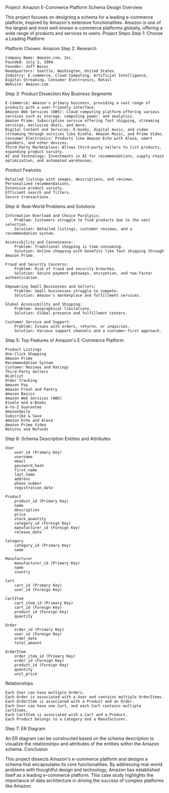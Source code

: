 Project: Amazon E-Commerce Platform Schema Design
Overview

This project focuses on designing a schema for a leading e-commerce platform, inspired by Amazon's extensive functionalities. Amazon is one of the largest and most well-known e-commerce platforms globally, offering a wide range of products and services to users.
Project Steps
Step 1: Choose a Leading Platform

Platform Chosen: Amazon
Step 2: Research

    Company Name: Amazon.com, Inc.
    Founded: July 5, 1994
    Founder: Jeff Bezos
    Headquarters: Seattle, Washington, United States
    Industry: E-commerce, Cloud Computing, Artificial Intelligence, Digital Streaming, Consumer Electronics, Retail
    Website: Amazon.com

Step 3: Product Dissection
Key Business Segments

    E-Commerce: Amazon's primary business, providing a vast range of products with a user-friendly interface.
    Amazon Web Services (AWS): Cloud computing platform offering various services such as storage, computing power, and analytics.
    Amazon Prime: Subscription service offering fast shipping, streaming services, exclusive deals, and more.
    Digital Content and Services: E-books, digital music, and video streaming through services like Kindle, Amazon Music, and Prime Video.
    Consumer Electronics: Products like Amazon Echo with Alexa, smart speakers, and other devices.
    Third-Party Marketplace: Allows third-party sellers to list products, expanding product variety.
    AI and Technology: Investments in AI for recommendations, supply chain optimization, and automated warehouses.

Product Features

    Detailed listings with images, descriptions, and reviews.
    Personalized recommendations.
    Extensive product variety.
    Efficient search and filters.
    Secure transactions.

Step 4: Real-World Problems and Solutions

    Information Overload and Choice Paralysis:
        Problem: Customers struggle to find products due to the vast selection.
        Solution: Detailed listings, customer reviews, and a recommendation system.

    Accessibility and Convenience:
        Problem: Traditional shopping is time-consuming.
        Solution: Online shopping with benefits like fast shipping through Amazon Prime.

    Fraud and Security Concerns:
        Problem: Risk of fraud and security breaches.
        Solution: Secure payment gateways, encryption, and two-factor authentication.

    Empowering Small Businesses and Sellers:
        Problem: Small businesses struggle to compete.
        Solution: Amazon's marketplace and fulfillment services.

    Global Accessibility and Shipping:
        Problem: Geographical limitations.
        Solution: Global presence and fulfillment centers.

    Customer Service and Support:
        Problem: Issues with orders, returns, or inquiries.
        Solution: Various support channels and a customer-first approach.

Step 5: Top Features of Amazon's E-Commerce Platform

    Product Listings
    One-Click Shopping
    Amazon Prime
    Recommendation System
    Customer Reviews and Ratings
    Third-Party Sellers
    Wishlist
    Order Tracking
    Amazon Pay
    Amazon Fresh and Pantry
    Amazon Basics
    Amazon Web Services (AWS)
    Kindle and e-Books
    A-to-Z Guarantee
    AmazonSmile
    Subscribe & Save
    Amazon Echo and Alexa
    Amazon Prime Video
    Returns and Refunds

Step 6: Schema Description
Entities and Attributes

    User
        user_id (Primary Key)
        username
        email
        password_hash
        first_name
        last_name
        address
        phone_number
        registration_date

    Product
        product_id (Primary Key)
        name
        description
        price
        stock_quantity
        category_id (Foreign Key)
        manufacturer_id (Foreign Key)
        release_date

    Category
        category_id (Primary Key)
        name

    Manufacturer
        manufacturer_id (Primary Key)
        name
        country

    Cart
        cart_id (Primary Key)
        user_id (Foreign Key)

    CartItem
        cart_item_id (Primary Key)
        cart_id (Foreign Key)
        product_id (Foreign Key)
        quantity

    Order
        order_id (Primary Key)
        user_id (Foreign Key)
        order_date
        total_amount

    OrderItem
        order_item_id (Primary Key)
        order_id (Foreign Key)
        product_id (Foreign Key)
        quantity
        unit_price

Relationships

    Each User can have multiple Orders.
    Each Order is associated with a User and contains multiple OrderItems.
    Each OrderItem is associated with a Product and an Order.
    Each User can have one Cart, and each Cart contains multiple CartItems.
    Each CartItem is associated with a Cart and a Product.
    Each Product belongs to a Category and a Manufacturer.

Step 7: ER Diagram

An ER diagram can be constructed based on the schema description to visualize the relationships and attributes of the entities within the Amazon schema.
Conclusion

This project dissects Amazon's e-commerce platform and designs a schema that encapsulates its core functionalities. By addressing real-world problems with thoughtful design and technology, Amazon has established itself as a leading e-commerce platform. This case study highlights the importance of data architecture in driving the success of complex platforms like Amazon.
